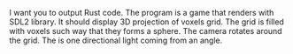 I want you to output Rust code. The program is a game that renders with SDL2 library. It should display 3D projection of voxels grid. The grid is filled with voxels such way that they forms a sphere. The camera rotates around the grid. The is one directional light coming from an angle.